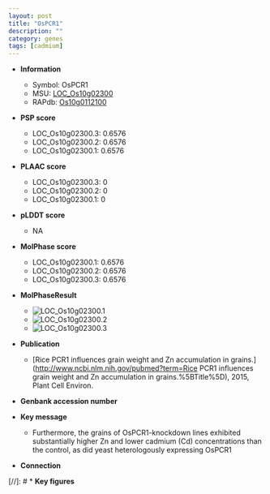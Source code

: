 ```yaml
---
layout: post
title: "OsPCR1"
description: ""
category: genes
tags: [cadmium]
---
```


* **Information**  
    + Symbol: OsPCR1  
    + MSU: [LOC_Os10g02300](http://rice.plantbiology.msu.edu/cgi-bin/ORF_infopage.cgi?orf=LOC_Os10g02300)  
    + RAPdb: [Os10g0112100](http://rapdb.dna.affrc.go.jp/viewer/gbrowse_details/irgsp1?name=Os10g0112100)  

* **PSP score**  
    + LOC_Os10g02300.3: 0.6576 
    + LOC_Os10g02300.2: 0.6576 
    + LOC_Os10g02300.1: 0.6576 

* **PLAAC score**  
    + LOC_Os10g02300.3: 0 
    + LOC_Os10g02300.2: 0 
    + LOC_Os10g02300.1: 0 

* **pLDDT score**
    + NA


* **MolPhase score**
    + LOC_Os10g02300.1: 0.6576
    + LOC_Os10g02300.2: 0.6576
    + LOC_Os10g02300.3: 0.6576

* **MolPhaseResult**
    + ![LOC_Os10g02300.1](https://ricepsp.github.io/pictures/LOC_Os10g/LOC_Os10g02300.1.png)
    + ![LOC_Os10g02300.2](https://ricepsp.github.io/pictures/LOC_Os10g/LOC_Os10g02300.2.png)
    + ![LOC_Os10g02300.3](https://ricepsp.github.io/pictures/LOC_Os10g/LOC_Os10g02300.3.png)

* **Publication**  
    + [Rice PCR1 influences grain weight and Zn accumulation in grains.](http://www.ncbi.nlm.nih.gov/pubmed?term=Rice PCR1 influences grain weight and Zn accumulation in grains.%5BTitle%5D), 2015, Plant Cell Environ.

* **Genbank accession number**  

* **Key message**  
    + Furthermore, the grains of OsPCR1-knockdown lines exhibited substantially higher Zn and lower cadmium (Cd) concentrations than the control, as did yeast heterologously expressing OsPCR1

* **Connection**  

[//]: # * **Key figures**  


